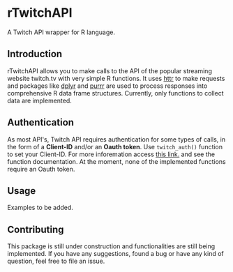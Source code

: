 # rTwitchAPI
A Twitch API wrapper for R language.

## Introduction
rTwitchAPI allows you to make calls to the API of the popular streaming website twitch.tv with very simple R functions. It uses [httr](https://cran.r-project.org/web/packages/httr/index.html) to make requests and packages like [dplyr](https://cran.r-project.org/web/packages/tidyverse/index.html) and [purrr](https://cran.r-project.org/web/packages/purrr/index.html) are used to process responses into comprehensive R data frame structures. Currently, only functions to collect data are implemented.

## Authentication
As most API's, Twitch API requires authentication for some types of calls, in the form of a **Client-ID** and/or an **Oauth token**. Use `twitch_auth()` function to set your Client-ID. For more inforemation access [this link.](https://dev.twitch.tv/dashboard/apps/create) and see the function documentation. At the moment, none of the implemented functions require an Oauth token.

## Usage

Examples to be added.

## Contributing

This package is still under construction and functionalities are still being implemented. If you have any suggestions, found a bug or have any kind of question, feel free to file an issue.
